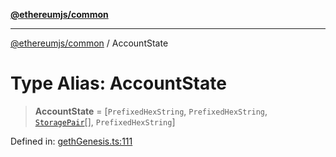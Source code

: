[**@ethereumjs/common**](../README.md)

***

[@ethereumjs/common](../README.md) / AccountState

# Type Alias: AccountState

> **AccountState** = \[`PrefixedHexString`, `PrefixedHexString`, [`StoragePair`](StoragePair.md)[], `PrefixedHexString`\]

Defined in: [gethGenesis.ts:111](https://github.com/ethereumjs/ethereumjs-monorepo/blob/master/packages/common/src/gethGenesis.ts#L111)
